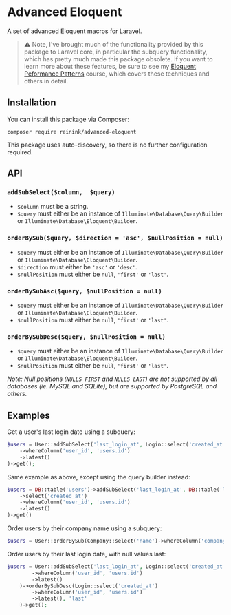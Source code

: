 # Advanced Eloquent

A set of advanced Eloquent macros for Laravel.

> ⚠️ Note, I've brought much of the functionality provided by this package to Laravel core, in particular the subquery functionality, which has pretty much made this package obsolete. If you want to learn more about these features, be sure to see my [Eloquent Peformance Patterns](https://eloquent-course.reinink.ca/) course, which covers these techniques and others in detail.

## Installation

You can install this package via Composer:

```
composer require reinink/advanced-eloquent
```

This package uses auto-discovery, so there is no further configuration required.

## API

### `addSubSelect($column,  $query)`

- `$column` must be a string.
- `$query` must either be an instance of `Illuminate\Database\Query\Builder` or `Illuminate\Database\Eloquent\Builder`.

### `orderBySub($query, $direction = 'asc', $nullPosition = null)`

- `$query` must either be an instance of `Illuminate\Database\Query\Builder` or `Illuminate\Database\Eloquent\Builder`.
- `$direction` must either be `'asc'` or `'desc'`.
- `$nullPosition` must either be `null`, `'first'` or `'last'`.

### `orderBySubAsc($query, $nullPosition = null)`

- `$query` must either be an instance of `Illuminate\Database\Query\Builder` or `Illuminate\Database\Eloquent\Builder`.
- `$nullPosition` must either be `null`, `'first'` or `'last'`.

### `orderBySubDesc($query, $nullPosition = null)`

- `$query` must either be an instance of `Illuminate\Database\Query\Builder` or `Illuminate\Database\Eloquent\Builder`.
- `$nullPosition` must either be `null`, `'first'` or `'last'`.

*Note: Null positions (`NULLS FIRST` and `NULLS LAST`) are not supported by all databases (ie. MySQL and SQLite), but are supported by PostgreSQL and others.*

## Examples

Get a user's last login date using a subquery:

```php
$users = User::addSubSelect('last_login_at', Login::select('created_at')
    ->whereColumn('user_id', 'users.id')
    ->latest()
)->get();
```

Same example as above, except using the query builder instead:

```php
$users = DB::table('users')->addSubSelect('last_login_at', DB::table('logins')
    ->select('created_at')
    ->whereColumn('user_id', 'users.id')
    ->latest()
)->get()
```

Order users by their company name using a subquery:

```php
$users = User::orderBySub(Company::select('name')->whereColumn('company_id', 'companies.id'))->get();
```

Order users by their last login date, with null values last:

```php
$users = User::addSubSelect('last_login_at', Login::select('created_at')
        ->whereColumn('user_id', 'users.id')
        ->latest()
    )->orderBySubDesc(Login::select('created_at')
        ->whereColumn('user_id', 'users.id')
        ->latest(), 'last'
    )->get();
```
